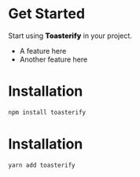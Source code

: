 # Get Started
Start using <span style="font-weight: 900;">Toasterify</span> in your project.

* A feature here
* Another feature here

# Installation <Badge type="tip" text="Npm" />
```sh
npm install toasterify
```
# Installation <Badge type="tip" text="Yarn" />
```sh
yarn add toasterify
```


